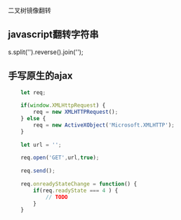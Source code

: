 二叉树镜像翻转

## javascript翻转字符串
s.split('').reverse().join('');

## 手写原生的ajax

``` javascript
	let req;
	
	if(window.XMLHttpRequest) {
		req = new XMLHTTPRequest();
	} else {
		req = new ActiveXObject('Microsoft.XMLHTTP');
	}
	
	let url = '';
	
	req.open('GET',url,true);
	
	req.send();
	
	req.onreadyStateChange = function() {
		if(req.readyState === 4 ) {
			// TODO	
		}
	}
```

## 